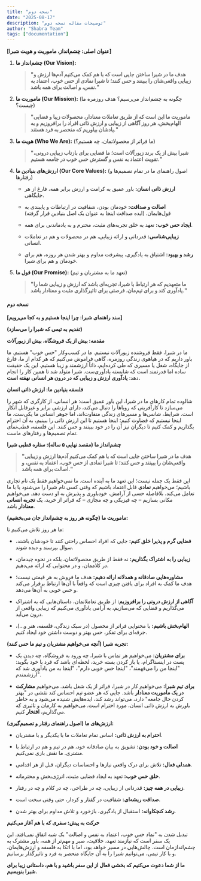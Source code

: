 ```yaml
---
title: "نسخه دوم"
date: "2025-08-17"
description: "توضیحات مقاله نسخه دوم"
author: "Shabra Team"
tags: ["documentation"]
---
```


**[عنوان اصلی: چشم‌انداز، ماموریت و هویت شبرا]**

1. **چشم‌انداز ما (Our Vision):**
    
    > **"هدف ما در شبرا ساختن جایی است که با هم کمک می‌کنیم آدم‌ها ارزش و زیبایی واقعی‌شان را ببینند و حس کنند؛ تا شبرا نمادی از حس خوب، اعتماد به نفس، و اصالت برای همه باشد."**  
    
2. **ماموریت ما (Our Mission):** (چگونه به چشم‌انداز می‌رسیم؟ هدف روزمره ما چیست؟)
    
    > **"ماموریت ما این است که از طریق تعاملات معنادار، محصولات زیبا و فضایی الهام‌بخش، هر روز آگاهی از زیبایی و ارزش ذاتی افراد را برافروزیم و به یادشان بیاوریم که منحصر به فرد هستند."**  
    
3. **هویت ما (Who We Are):** (ما فراتر از محصولاتمان، چه هستیم؟)
    
    > **"شبرا بیش از یک برند زیورآلات است؛ ما فضایی برای بازتاب زیبایی درونی، تقویت اعتماد به نفس و گسترش حس خوب در جامعه هستیم."**  
    
4. **ارزش‌های بنیادین ما (Our Core Values):** (اصول راهنمای ما در تمام تصمیم‌ها و رفتارها)
    
    - **ارزش ذاتی انسان:** باور عمیق به کرامت و ارزش برابر همه، فارغ از هر جایگاهی.
        
    - **اصالت و صداقت:** خودمان بودن، شفافیت در ارتباطات و پایبندی به قول‌هایمان. (ایده صداقت اینجا به عنوان یک اصل بنیادین قرار گرفته)
        
    - **ایجاد حس خوب:** تعهد به خلق تجربه‌های مثبت، محترم و به یادماندنی برای همه.
        
    - **زیبایی‌شناسی:** قدردانی و ارائه زیبایی، هم در محصولات و هم در تعاملات انسانی.
        
    - **رشد و بهبود:** اشتیاق به یادگیری، پیشرفت مداوم و بهتر شدن هر روزه، هم برای خودمان و هم برای شبرا.
        
5. **قول ما (Our Promise):** (تعهد ما به مشتریان و تیم)
    
    > **"ما متعهدیم که هر ارتباط با شبرا، تجربه‌ای باشد که ارزش و زیبایی شما را یادآوری کند و برای تیم‌مان، فرصتی برای تاثیرگذاری مثبت و معنادار باشد."**  
    



#### نسخه دوم
 **[سند راهنمای شبرا: چرا اینجا هستیم و به کجا می‌رویم]**

**(تقدیم به تیمی که شبرا را می‌سازد)**

**مقدمه: بیش از یک فروشگاه، بیش از زیورآلات**

ما در شبرا، فقط فروشنده زیورآلات نیستیم. ما در کسب‌وکار "حس خوب" هستیم. ما باور داریم که در هیاهوی زندگی روزمره، گاهی فراموش می‌کنیم که هر کدام از ما، فارغ از جایگاه، شغل یا مسیری که طی کرده‌ایم، ذاتاً ارزشمند و زیبا هستیم. این یک حقیقت ساده اما قدرتمند است که شایسته یادآوری‌ست. شبرا متولد شد تا همین کار را انجام دهد: **یادآوری ارزش و زیبایی که در درون هر انسانی نهفته است.**

**فلسفه بنیادین ما: ارزش ذاتی انسان**

شالوده تمام کارهای ما در شبرا، این باور عمیق است: هر انسانی، از کارگری که شهر را می‌سازد تا کارآفرینی که رویاها را دنبال می‌کند، دارای ارزشی برابر و غیرقابل انکار است. شرایط، شانس‌ها و مسیرهای زندگی متفاوت‌اند، اما جوهر انسانی ما یکی‌ست. ما اینجا نیستیم که قضاوت کنیم؛ اینجا هستیم تا این ارزش ذاتی را ببینیم، به آن احترام بگذاریم و کمک کنیم تا دیگران نیز آن را در خود ببینند و حس کنند. این فلسفه، قطب‌نمای تمام تصمیم‌ها و رفتارهای ماست.

**چشم‌انداز ما (مقصد نهایی ۵ ساله): ستاره قطبی شبرا**

> **"هدف ما در شبرا ساختن جایی است که با هم کمک می‌کنیم آدم‌ها ارزش و زیبایی واقعی‌شان را ببینند و حس کنند؛ تا شبرا نمادی از حس خوب، اعتماد به نفس، و اصالت برای همه باشد."**

این فقط یک جمله نیست؛ این تعهد ما به آینده است. ما نمی‌خواهیم فقط یک نام تجاری باشیم؛ می‌خواهیم **نمادی** قابل اعتماد باشیم که وقتی کسی نام شبرا را می‌شنود یا با ما تعامل می‌کند، بلافاصله حسی از آرامش، خودباوری و پذیرش به او دست دهد. می‌خواهیم مکانی بسازیم – چه فیزیکی و چه مجازی – که فراتر از خرید، یک **تجربه انسانی معنادار** باشد.

**ماموریت ما (چگونه هر روز به چشم‌انداز جان می‌بخشیم):**

ما هر روز تلاش می‌کنیم تا:

- **فضایی گرم و پذیرا خلق کنیم:** جایی که افراد احساس راحتی کنند تا خودشان باشند، سوال بپرسند و دیده شوند.
    
- **زیبایی را به اشتراک بگذاریم:** نه فقط از طریق محصولاتمان، بلکه در نحوه چیدمان، در کلاممان، و در محتوایی که ارائه می‌دهیم.
    
- **مشاوره‌هایی صادقانه و همدلانه ارائه دهیم:** هدف ما فروش به هر قیمتی نیست؛ هدف ما کمک به افراد برای یافتن چیزی است که واقعاً با آن‌ها ارتباط برقرار می‌کند و حس خوبی به آن‌ها می‌دهد.
    
- **آگاهی از ارزش درونی را برافروزیم:** از طریق تعاملاتمان، داستان‌هایی که به اشتراک می‌گذاریم و فضایی که می‌سازیم، به آرامی یادآوری می‌کنیم که زیبایی واقعی از درون می‌آید.
    
- **الهام‌بخش باشیم:** با محتوایی فراتر از محصول (در سبک زندگی، فلسفه، هنر و...)، جرقه‌ای برای تفکر، حس بهتر و دوست داشتن خود ایجاد کنیم.
    

**تجربه شبرا (آنچه می‌خواهیم مشتریان و تیم ما حس کنند):**

- **برای مشتریان:** می‌خواهیم هر تماس با شبرا، چه ورود به فروشگاه، چه دیدن یک پست در اینستاگرام، یا باز کردن بسته خرید، لحظه‌ای باشد که فرد با خود بگوید: "اینجا من را می‌فهمند"، "اینجا حس خوبی دارم"، "اینجا به من یادآوری شد که ارزشمندم".
    
- **برای تیم شبرا:** می‌خواهیم کار در شبرا، فراتر از یک شغل باشد. می‌خواهیم **مشارکت در یک ماموریت معنادار** باشد. جایی که هر عضو تیم احساس کند نقشی در "بهتر کردن حال جامعه" دارد، می‌تواند رشد کند، ایده‌هایش شنیده می‌شود و به خاطر باورش به ارزش ذاتی انسان، مورد احترام است. می‌خواهیم به کارمان و تاثیری که می‌گذاریم، **افتخار** کنیم.
    

**ارزش‌های ما (اصول راهنمای رفتار و تصمیم‌گیری):**

- **احترام به ارزش ذاتی:** اساس تمام تعاملات ما با یکدیگر و با مشتریان.
    
- **اصالت و خود بودن:** تشویق به بیان صادقانه خود، هم در تیم و هم در ارتباط با مشتری. ما نقش بازی نمی‌کنیم.
    
- **همدلی فعال:** تلاش برای درک واقعی نیازها و احساسات دیگران، قبل از هر اقدامی.
    
- **خلق حس خوب:** تعهد به ایجاد فضایی مثبت، انرژی‌بخش و محترمانه.
    
- **زیبایی در همه چیز:** قدردانی از زیبایی، چه در طراحی، چه در کلام و چه در رفتار.
    
- **صداقت ریشه‌ای:** شفافیت در گفتار و کردار، حتی وقتی سخت است.
    
- **رشد کنجکاوانه:** استقبال از یادگیری، بازخورد و تلاش مداوم برای بهتر شدن.
    

**حرکت به پیش: سفری که با هم آغاز می‌کنیم**

تبدیل شدن به "نماد حس خوب، اعتماد به نفس و اصالت" یک شبه اتفاق نمی‌افتد. این یک سفر است که نیازمند تعهد، خلاقیت، صبر و مهم‌تر از همه، باور مشترک به چشم‌اندازمان است. چالش‌هایی در مسیر خواهد بود، اما با اتکا به فلسفه و ارزش‌هایمان، و با کار تیمی، می‌توانیم شبرا را به آن جایگاه منحصر به فرد و تاثیرگذار برسانیم.

**ما از شما دعوت می‌کنیم که بخشی فعال از این سفر باشید و با هم، داستانی زیبا برای شبرا بنویسیم.**